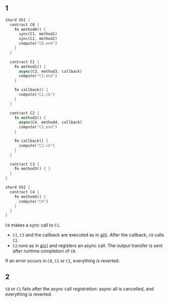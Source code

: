 
## 1

```rust
shard Sh1 {
  contract C0 {
    fn method0() {
      sync(C1, method1)
      sync(C2, method2)
      compute("C0.end")
    }
  }

  contract C1 {
    fn method1() {
      async(C3, method3, callback)
      compute("C1.end")
    }

    fn callback() {
      compute("C1.cb")
    }
  }

  contract C2 {
    fn method2() {
      async(C4, method4, callback)
      compute("C2.end")
    }

    fn callback() {
      compute("C2.cb")
    }
  }

  contract C3 {
    fn method3() { }
  }
}

shard Sh2 {
  contract C4 {
    fn method4() {
      compute("C4")
    }
  }
}

```

`C0` makes a sync call to `C1`. 
* `C1`, `C3` and the callback are executed as in [a(i)](a(i).md). After the callback, `C0` calls `C2`.
* `C2` runs as in [a(c)](a(c).md) and registers an async call. The output transfer is sent after runtime completion of `C0`.

If an error occurs in `C0`, `C1` or `C2`, everything is reverted. 

## 2

`C0` or `C1` fails after the async call registration: async all is cancelled, and everything is reverted.
